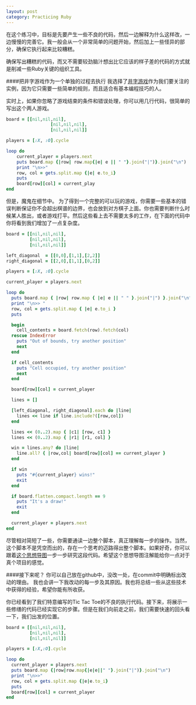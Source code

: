 ```yaml
---
layout: post
category: Practicing Ruby
---
```

在这个练习中，目标是先要产生一些不良的代码，然后一边解释为什么这样改，一边慢慢的完善它。我一般会从一个非常简单的问题开始，然后加上一些怪异的部分，确保它执行起来比较糟糕。

确保写出糟糕的代码，而又不需要较劲脑汁想出比它应该的样子差的代码的方式就是削减一些Ruby关键的组织工具。

####把井字游戏作为一个单独的过程去执行
我选择了[井字游戏](http://en.wikipedia.org/wiki/Tic-Tac-Toe)作为我们要关注的实例，因为它只需要一些简单的规则，而且适合有基本编程技巧的人。

实时上，如果你忽略了游戏结束的条件和错误处理，你可以用几行代码，很简单的写出这个两人游戏。

```ruby
board = [[nil,nil,nil],
				 [nil,nil,nil],
				 [nil,nil,nil]]

players = [:X, :O].cycle

loop do 
	current_player = players.next
	puts board.map {|row| row.map{|e| e || " "}.join("|")}.join("\n")
	print "\n>>"
	row, col = gets.split.map {|e| e.to_i}
	puts
	board[row][col] = current_play
end
```
但是，魔鬼在细节中。 为了得到一个完整的可以玩的游戏，你需要一些基本的错误判断保证你不会超出棋谱的边界，也会放到对方棋子上面。你也需要判断什么时候某人胜出，或者游戏打平。然后这些看上去不需要太多的工作，在下面的代码中你将看到我们增加了一点复杂度。

```ruby
board = [[nil,nil,nil],
         [nil,nil,nil],
         [nil,nil,nil]]

left_diagonal  = [[0,0],[1,1],[2,2]]
right_diagonal = [[2,0],[1,1],[0,2]]

players = [:X, :O].cycle

current_player = players.next

loop do
  puts board.map { |row| row.map { |e| e || " " }.join("|") }.join("\n")
  print "\n>> "
  row, col = gets.split.map { |e| e.to_i }
  puts

  begin
    cell_contents = board.fetch(row).fetch(col)
  rescue IndexError
    puts "Out of bounds, try another position"
    next
  end

  if cell_contents
    puts "Cell occupied, try another position"
    next
  end

  board[row][col] = current_player

  lines = []

  [left_diagonal, right_diagonal].each do |line|
    lines << line if line.include?([row,col])
  end

  lines << (0..2).map { |c1| [row, c1] }
  lines << (0..2).map { |r1| [r1, col] }

  win = lines.any? do |line|
    line.all? { |row,col| board[row][col] == current_player }
  end

  if win
    puts "#{current_player} wins!"
    exit
  end

  if board.flatten.compact.length == 9
    puts "It's a draw!"
    exit
  end

  current_player = players.next
end
```
尽管相对简短了一些，你需要通读一边整个脚本，真正理解每一步的操作。当然，这个脚本不是凭空而出的，存在一个思考的迈路得出整个脚本。如果好奇，你可以跟着[这个思想导图](https://gist.github.com/sandal/24ef3c8209877c1946bb)一步一步研究这段代码。希望这个思想导图注解能给你一点对于真个项目的感觉。

####接下来呢？
你可以自己放在github中，没改一处，在commit中明确标出改动的理由。
我也会讲一下我改动的每一步及其原因。我也将总结一些从这些技术中获得的经验，希望你能有所收获。

你已经看到了我们特意编写的Tic Tac Toe的不良的执行代码。接下来，将展示一些修缮的代码已经实现它的步骤。但是在我们向前走之前，我们需要快速的回头看一下，我们出发的位置。

```ruby
board = [[nil,nil,nil],
         [nil,nil,nil],
         [nil,nil,nil]]

players = [:X,:O].cycle

loop do 
  current_player = players.next
  puts board.map {|row|row.map{|e|e||" "}.join("|")}.join("\n")
  print "\n>>"
  row, col = gets.split.map {|e|e.to_i}
  puts 
  board[row][col] = current_player
end
```

